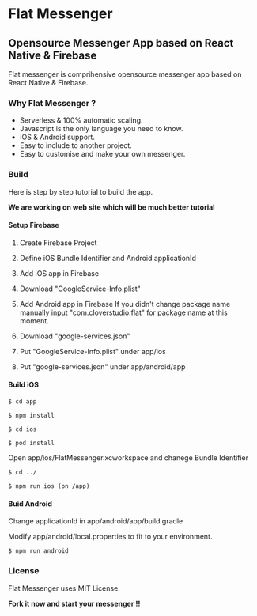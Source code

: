 
# Flat Messenger
## Opensource Messenger App based on React Native & Firebase 

Flat messenger is comprihensive opensource messenger app based on React Native & Firebase.

### Why Flat Messenger ?

- Serverless & 100% automatic scaling. 
- Javascript is the only language you need to know.
- iOS & Android support.
- Easy to include to another project.
- Easy to customise and make your own messenger.

### Build

Here is step by step tutorial to build the app.

**We are working on web site which will be much better tutorial**

#### Setup Firebase
1. Create Firebase Project
2. Define iOS Bundle Identifier and Android applicationId
3. Add iOS app in Firebase
4. Download "GoogleService-Info.plist"
5. Add Android app in Firebase 
If you didn't change package name manually input "com.cloverstudio.flat" for package name at this moment.

6. Download "google-services.json"
7. Put "GoogleService-Info.plist" under app/ios
8. Put "google-services.json" under app/android/app

#### Build iOS

```$ cd app```

```$ npm install```

```$ cd ios```

```$ pod install```

Open app/ios/FlatMessenger.xcworkspace and chanege Bundle Identifier

```$ cd ../```

```$ npm run ios (on /app)```

#### Buid Android

Change applicationId in app/android/app/build.gradle

Modify app/android/local.properties to fit to your environment.

```$ npm run android```



### License
Flat Messenger uses MIT License.

**Fork it now and start your messenger !!**